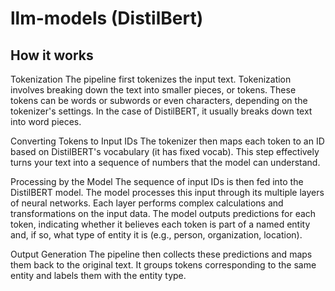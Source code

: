 # llm-models (DistilBert)
## How it works

Tokenization
The pipeline first tokenizes the input text. Tokenization involves breaking down the text into smaller pieces, or tokens. These tokens can be words or subwords or even characters, depending on the tokenizer's settings. In the case of DistilBERT, it usually breaks down text into word pieces.

Converting Tokens to Input IDs
The tokenizer then maps each token to an ID based on DistilBERT's vocabulary (it has fixed vocab). This step effectively turns your text into a sequence of numbers that the model can understand.

Processing by the Model
The sequence of input IDs is then fed into the DistilBERT model. The model processes this input through its multiple layers of neural networks. Each layer performs complex calculations and transformations on the input data.
The model outputs predictions for each token, indicating whether it believes each token is part of a named entity and, if so, what type of entity it is (e.g., person, organization, location).

Output Generation
The pipeline then collects these predictions and maps them back to the original text. It groups tokens corresponding to the same entity and labels them with the entity type.
